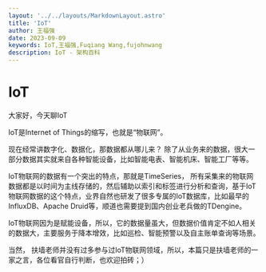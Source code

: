 ```yaml
---
layout: '../../layouts/MarkdownLayout.astro'
title: 'IoT'
author: 王福强
date: 2023-09-09
keywords: IoT,王福强,Fuqiang Wang,fujohnwang
description: IoT - 架构百科
---
```


# IoT

大家好，今天聊IoT

IoT是Internet of Things的缩写，也就是“物联网”。

现在经常讲数字化、数据化，那数据都从哪儿来？ 除了从业务来的数据，很大一部分数据其实就来自各种智能设备，比如智能电表、智能机床、智能工厂等等。

IoT物联网的数据有一个突出的特点，那就是TimeSeries， 所有采集来的物联网数据都是以时间为主线存储的，然后辅助以索引和标签进行分析和查询，基于IoT物联网数据的这个特点，业界自然也研发了很多专属的IoT数据库，比如最早的InfluxDB、Apache Druid等，顺道也需要提到国内创业老兵做的TDengine。

IoT物联网因为是赋能设备，所以，它的数据量虽大，但数据价值肯定不如人相关的数据大，主要服务于降本增效，比如巡检、智能预警以及自主账单查询等场景。

当然， 扶墙老师并没有过多参与过IoT物联网领域，所以，本篇只是扶墙老师的一家之言，各位看官自行判断，也欢迎拍砖；）
